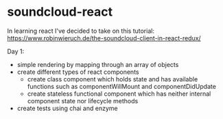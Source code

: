 # soundcloud-react

In learning react I've decided to take on this tutorial:
https://www.robinwieruch.de/the-soundcloud-client-in-react-redux/

Day 1:
 - simple rendering by mapping through an array of objects
 - create different types of react components
    - create class component which holds state and has available functions such as componentWillMount and componentDidUpdate
    - create stateless functional component which has neither internal component state nor lifecycle methods
 - create tests using chai and enzyme

